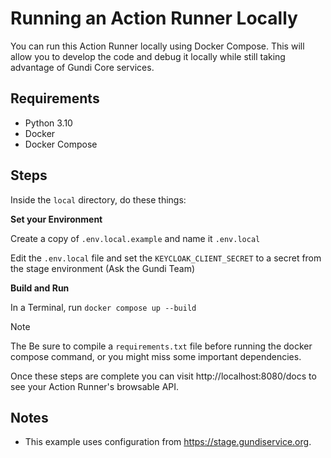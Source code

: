 # Running an Action Runner Locally

You can run this Action Runner locally using Docker Compose. This will allow you to develop the code and debug it locally while still taking advantage of Gundi Core services.

## Requirements

- Python 3.10
- Docker
- Docker Compose

## Steps

Inside the `local` directory, do these things:

**Set your Environment**

Create a copy of `.env.local.example` and name it `.env.local`

Edit the `.env.local` file and set the `KEYCLOAK_CLIENT_SECRET` to a secret from the stage environment (Ask the Gundi Team)

**Build and Run**

In a Terminal, run `docker compose up --build`

> [!NOTE]
>
> The Be sure to compile a `requirements.txt` file before running the docker compose command, or you might miss some important dependencies.


Once these steps are complete you can visit http://localhost:8080/docs to see your Action Runner's browsable API.

## Notes

- This example uses configuration from https://stage.gundiservice.org.




